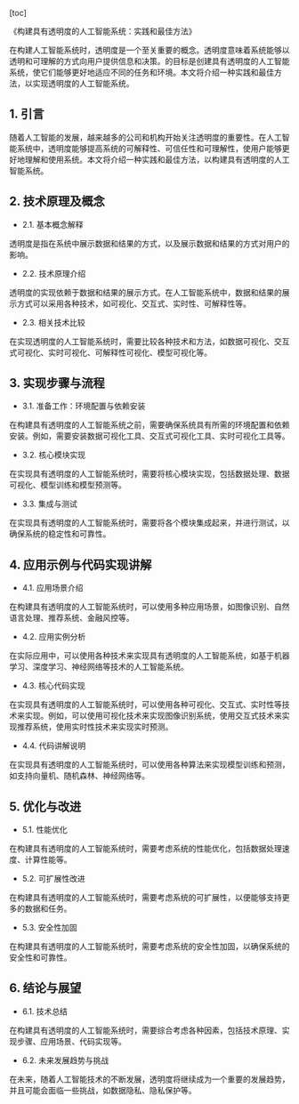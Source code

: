 
[toc]                    
                
                
《构建具有透明度的人工智能系统：实践和最佳方法》

在构建人工智能系统时，透明度是一个至关重要的概念。透明度意味着系统能够以透明和可理解的方式向用户提供信息和决策。的目标是创建具有透明度的人工智能系统，使它们能够更好地适应不同的任务和环境。本文将介绍一种实践和最佳方法，以实现透明度的人工智能系统。

## 1. 引言

随着人工智能的发展，越来越多的公司和机构开始关注透明度的重要性。在人工智能系统中，透明度能够提高系统的可解释性、可信任性和可理解性，使用户能够更好地理解和使用系统。本文将介绍一种实践和最佳方法，以构建具有透明度的人工智能系统。

## 2. 技术原理及概念

- 2.1. 基本概念解释

透明度是指在系统中展示数据和结果的方式，以及展示数据和结果的方式对用户的影响。

- 2.2. 技术原理介绍

透明度的实现依赖于数据和结果的展示方式。在人工智能系统中，数据和结果的展示方式可以采用各种技术，如可视化、交互式、实时性、可解释性等。

- 2.3. 相关技术比较

在实现透明度的人工智能系统时，需要比较各种技术和方法，如数据可视化、交互式可视化、实时可视化、可解释性可视化、模型可视化等。

## 3. 实现步骤与流程

- 3.1. 准备工作：环境配置与依赖安装

在构建具有透明度的人工智能系统之前，需要确保系统具有所需的环境配置和依赖安装。例如，需要安装数据可视化工具、交互式可视化工具、实时可视化工具等。

- 3.2. 核心模块实现

在实现具有透明度的人工智能系统时，需要将核心模块实现，包括数据处理、数据可视化、模型训练和模型预测等。

- 3.3. 集成与测试

在实现具有透明度的人工智能系统时，需要将各个模块集成起来，并进行测试，以确保系统的稳定性和可靠性。

## 4. 应用示例与代码实现讲解

- 4.1. 应用场景介绍

在构建具有透明度的人工智能系统时，可以使用多种应用场景，如图像识别、自然语言处理、推荐系统、金融风控等。

- 4.2. 应用实例分析

在实际应用中，可以使用各种技术来实现具有透明度的人工智能系统，如基于机器学习、深度学习、神经网络等技术的人工智能系统。

- 4.3. 核心代码实现

在实现具有透明度的人工智能系统时，可以使用各种可视化、交互式、实时性等技术来实现。例如，可以使用可视化技术来实现图像识别系统，使用交互式技术来实现推荐系统，使用实时性技术来实现实时预测。

- 4.4. 代码讲解说明

在实现具有透明度的人工智能系统时，可以使用各种算法来实现模型训练和预测，如支持向量机、随机森林、神经网络等。

## 5. 优化与改进

- 5.1. 性能优化

在构建具有透明度的人工智能系统时，需要考虑系统的性能优化，包括数据处理速度、计算性能等。

- 5.2. 可扩展性改进

在构建具有透明度的人工智能系统时，需要考虑系统的可扩展性，以便能够支持更多的数据和任务。

- 5.3. 安全性加固

在构建具有透明度的人工智能系统时，需要考虑系统的安全性加固，以确保系统的安全性和可靠性。

## 6. 结论与展望

- 6.1. 技术总结

在构建具有透明度的人工智能系统时，需要综合考虑各种因素，包括技术原理、实现步骤、应用场景、代码实现等。

- 6.2. 未来发展趋势与挑战

在未来，随着人工智能技术的不断发展，透明度将继续成为一个重要的发展趋势，并且可能会面临一些挑战，如数据隐私、隐私保护等。


